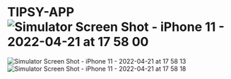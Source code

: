 # TIPSY-APP![Simulator Screen Shot - iPhone 11 - 2022-04-21 at 17 58 00](https://user-images.githubusercontent.com/81331435/164487307-b53c5be9-b742-4bb1-86b8-c07005b4dbed.png)
![Simulator Screen Shot - iPhone 11 - 2022-04-21 at 17 58 13](https://user-images.githubusercontent.com/81331435/164487491-4924b12d-1ed1-4a21-bfb1-cb5f77d32c79.png)
![Simulator Screen Shot - iPhone 11 - 2022-04-21 at 17 58 18](https://user-images.githubusercontent.com/81331435/164487504-a8eb5c91-5e47-4db4-a2c4-880990ec2509.png)
